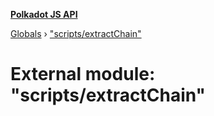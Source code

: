 **[Polkadot JS API](../README.md)**

[Globals](../globals.md) › [&quot;scripts/extractChain&quot;](_scripts_extractchain_.md)

# External module: "scripts/extractChain"

